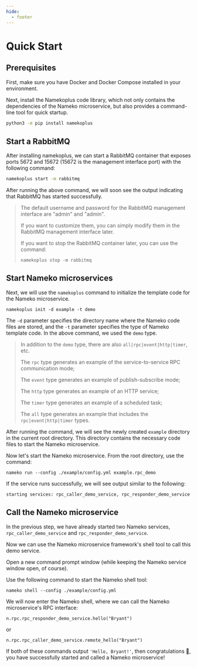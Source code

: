 ```yaml
---
hide:
  - footer
---
```


# Quick Start

## Prerequisites

First, make sure you have Docker and Docker Compose installed in your environment.

Next, install the Namekoplus code library, which not only contains the dependencies of the Nameko microservice, but also provides a command-line tool for quick startup.

```bash
python3 -m pip install namekoplus
```

## Start a RabbitMQ

After installing namekoplus, we can start a RabbitMQ container that exposes ports 5672 and 15672 (15672 is the management interface port) with the following command:

```bash
namekoplus start -m rabbitmq 
```

After running the above command, we will soon see the output indicating that RabbitMQ has started successfully.

> The default username and password for the RabbitMQ management interface are "admin" and "admin".
> 
> If you want to customize them, you can simply modify them in the RabbitMQ management interface later.
> 
> If you want to stop the RabbitMQ container later, you can use the command:
> 
> ```
> namekoplus stop -m rabbitmq
> ```

## Start Nameko microservices

Next, we will use the `namekoplus` command to initialize the template code for the Nameko microservice.

```
namekoplus init -d example -t demo
```

The `-d` parameter specifies the directory name where the Nameko code files are stored, and the `-t` parameter specifies the type of Nameko template code. In the above command, we used the `demo` type.

> In addition to the `demo` type, there are also `all|rpc|event|http|timer`, etc.
>
> The `rpc` type generates an example of the service-to-service RPC communication mode;
>
> The `event` type generates an example of publish-subscribe mode;
>
> The `http` type generates an example of an HTTP service;
>
> The `timer` type generates an example of a scheduled task;
>
> The `all` type generates an example that includes the `rpc|event|http|timer` types.

After running the command, we will see the newly created `example` directory in the current root directory. This directory contains the necessary code files to start the Nameko microservice.

Now let's start the Nameko microservice. From the root directory, use the command:

```
nameko run --config ./example/config.yml example.rpc_demo
```

If the service runs successfully, we will see output similar to the following:

```
starting services: rpc_caller_demo_service, rpc_responder_demo_service
```

## Call the Nameko microservice

In the previous step, we have already started two Nameko services, `rpc_caller_demo_service` and `rpc_responder_demo_service`.

Now we can use the Nameko microservice framework's shell tool to call this demo service.

Open a new command prompt window (while keeping the Nameko service window open, of course).

Use the following command to start the Nameko shell tool:

```
nameko shell --config ./example/config.yml
```

We will now enter the Nameko shell, where we can call the Nameko microservice's RPC interface:

```
n.rpc.rpc_responder_demo_service.hello("Bryant")
```

or

```
n.rpc.rpc_caller_demo_service.remote_hello("Bryant")
```

If both of these commands output `'Hello, Bryant!'`, then congratulations 🎉, you have successfully started and called a Nameko microservice!